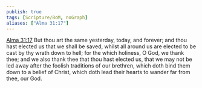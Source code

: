 ```yaml
---
publish: true
tags: [Scripture/BoM, noGraph]
aliases: ["Alma 31:17"]
---
```

[Alma 31:17](https://churchofjesuschrist.org/study/scriptures/bofm/alma/31?lang=eng&id=p17#p17) But thou art the same yesterday, today, and forever; and thou hast elected us that we shall be saved, whilst all around us are elected to be cast by thy wrath down to hell; for the which holiness, O God, we thank thee; and we also thank thee that thou hast elected us, that we may not be led away after the foolish traditions of our brethren, which doth bind them down to a belief of Christ, which doth lead their hearts to wander far from thee, our God.
